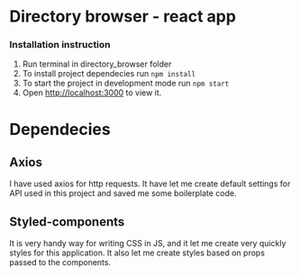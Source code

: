 # Directory browser - react app

### Installation instruction

1. Run terminal in directory_browser folder
2. To install project dependecies run `npm install`
3. To start the project in development mode run `npm start`
4. Open [http://localhost:3000](http://localhost:3000) to view it.

# Dependecies
 
 ## Axios
 I have used axios for http requests. It have let me create default settings for API used in this project and saved me some boilerplate code.

 ## Styled-components
 It is very handy way for writing CSS in JS, and it let me create very quickly styles for this application. It also let me create styles based on props passed to the components. 
